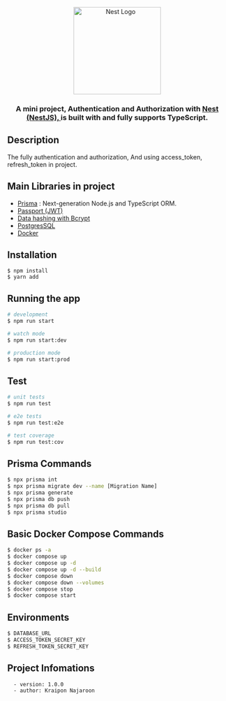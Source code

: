<p align="center">
  <a href="http://nestjs.com/" target="blank"><img src="https://nestjs.com/img/logo-small.svg" width="200" alt="Nest Logo" /></a>
</p>

[circleci-image]: https://img.shields.io/circleci/build/github/nestjs/nest/master?token=abc123def456
[circleci-url]: https://circleci.com/gh/nestjs/nest

### <p align="center">A mini project, Authentication and Authorization with <a href="https://docs.nestjs.com/" target="_blank">Nest (NestJS), </a> is built with and fully supports TypeScript.</p>

<p align="center">

</p>

## Description

The fully authentication and authorization, And using access_token, refresh_token in project.

## Main Libraries in project

- [Prisma](https://www.prisma.io/docs/getting-started) : Next-generation Node.js and TypeScript ORM.
- [Passport (JWT)](https://www.passportjs.org/)
- [Data hashing with Bcrypt](https://github.com/kelektiv/node.bcrypt.js)
- [PostgresSQL](https://www.postgresql.org/)
- [Docker](https://docs.docker.com/get-started/)

## Installation

```
$ npm install
$ yarn add
```

## Running the app

```bash
# development
$ npm run start

# watch mode
$ npm run start:dev

# production mode
$ npm run start:prod
```

## Test

```bash
# unit tests
$ npm run test

# e2e tests
$ npm run test:e2e

# test coverage
$ npm run test:cov
```

## Prisma Commands

```bash
$ npx prisma int
$ npx prisma migrate dev --name [Migration Name]
$ npx prisma generate
$ npx prisma db push
$ npx prisma db pull
$ npx prisma studio
```

## Basic Docker Compose Commands

```bash
$ docker ps -a
$ docker compose up
$ docker compose up -d
$ docker compose up -d --build
$ docker compose down
$ docker compose down --volumes
$ docker compose stop
$ docker compose start
```

## Environments

```bash
$ DATABASE_URL
$ ACCESS_TOKEN_SECRET_KEY
$ REFRESH_TOKEN_SECRET_KEY
```

## Project Infomations

```bash
  - version: 1.0.0
  - author: Kraipon Najaroon
```
